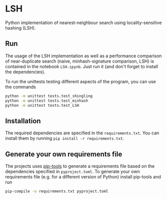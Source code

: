 # LSH
Python implementation of nearest-neighbour search using locality-sensitive hashing (LSH).

## Run
The usage of the LSH implementation as well as a performance comparison of near-duplicate search (naive, minhash-signature comparison, LSH) is contained in the notebook `LSH.ipynb`. Just run it (and don't forget to install the dependencies).

To run the unittests testing different aspects of the program, you can use the commands
```bash
python -m unittest tests.test_shingling
python -m unittest tests.test_minhash
python -m unittest tests.test_LSH
```

## Installation
The required dependencies are specified in the `requirements.txt`. You can install them by running `pip install -r requirements.txt`.

## Generate your own requirements file
The projects uses [pip-tools](https://github.com/jazzband/pip-tools) to generate a requirements file based on the dependencies specified in `pyproject.toml`. To generate your own requirements file (e.g. for a different version of Python) install pip-tools and run
```bash
pip-compile -o requirements.txt pyproject.toml
``` 
